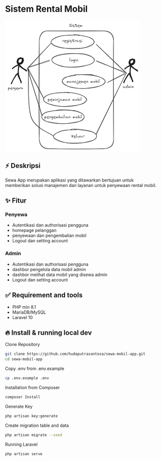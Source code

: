 # Sistem Rental Mobil
![Logo](https://raw.githubusercontent.com/hudaputrasantosa/sewa-mobil-app/main/public/assets/img/usecase.png)

## ⚡ Deskripsi
Sewa App merupakan aplikasi yang ditawarkan bertujuan untuk memberikan solusi manajemen dan layanan untuk penyewaan rental mobil.

## ✨ Fitur
### Penyewa
- Autentikasi dan authorisasi pengguna
- homepage pelanggan
- penyewaan dan pengembalian mobil
- Logout dan setting account

### Admin
- Autentikasi dan authorisasi pengguna
- dashbor pengelola data mobil admin
- dashbor melihat data mobil yang disewa admin
- Logout dan setting account

## ✅ Requirement and tools
 - PHP min 8.1
 - MariaDB/MySQL
 - Laravel 10

## 🔥 Install & running local dev
Clone Repository

```bash
git clone https://github.com/hudaputrasantosa/sewa-mobil-app.git
cd sewa-mobil-app
```
Copy .env from .env.example
```bash
cp .env.example .env
```
Installation from Composer
```bash
composer Install
```
Generate Key
```bash
php artisan key:generate
```
Create migration table and data
```bash
php artisan migrate --seed
```
Running Laravel
```bash
php artisan serve
```



